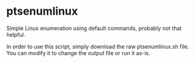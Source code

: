 # ptsenumlinux
Simple Linux enumeration using default commands, probably not that helpful.

In order to use this script, simply download the raw ptsenumlinux.sh file. You can modify it to change the output file or run it as-is.
